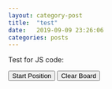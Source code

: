 ```yaml
---
layout: category-post
title:  "test"
date:   2019-09-09 23:26:06
categories: posts
---
```


Test for JS code:
<div id="board2" style="width: 450px"></div>
<button id="startBtn">Start Position</button>
<button id="clearBtn">Clear Board</button>
<script>
Xiangqiboard('myBoard', {
  draggable: true,
  dropOffBoard: 'trash',
  sparePieces: true
})
$('#startBtn').on('click', board2.start)
$('#clearBtn').on('click', board2.clear)
</script>

<!-- <script src="/../../../assets/js/xiangqi_web/board.js"></script> -->



